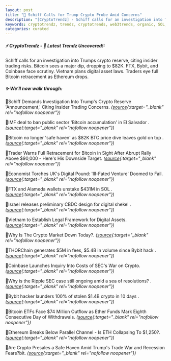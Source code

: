 ```yaml
---
layout: post
title: "🌌 Schiff Calls for Trump Crypto Probe Amid Concerns"
description: "[CryptoTrendz] - Schiff calls for an investigation into Trumps crypto reserve, citing insider trading risks. Bitcoin sees a major dip, dropping to $82K. FTX, Bybit, and Coinbase face scrutiny. Vietnam plans digital asset laws. Traders eye full Bitcoin retracement as Ethereum drops."
keywords: cryptotrendz, trendz, cryptotrends, web3trends, organic, SOL, Crypto, Ethereum, BTC, Market, ETH, SEC, Bybit, Bitcoin, Digital, Trading
categories: curated
---
```


##### ⚡ CryptoTrendz - 📌 *Latest Trendz Uncovered!:*

Schiff calls for an investigation into Trumps crypto reserve, citing insider trading risks. Bitcoin sees a major dip, dropping to $82K. FTX, Bybit, and Coinbase face scrutiny. Vietnam plans digital asset laws. Traders eye full Bitcoin retracement as Ethereum drops.

##### ✨ *We’ll now walk through:*


🔹Schiff Demands Investigation Into Trump's Crypto Reserve 'Announcement,' Citing Insider Trading Concerns. *([source](https://s.avyag.com/dhsd){:target="_blank" rel="nofollow noopener"})*

🔹IMF deal to ban public sector 'Bitcoin accumulation' in El Salvador . *([source](https://s.avyag.com/49ay){:target="_blank" rel="nofollow noopener"})*

🔹Bitcoin no longer 'safe haven' as $82K BTC price dive leaves gold on top . *([source](https://s.avyag.com/4izj){:target="_blank" rel="nofollow noopener"})*

🔹Trader Warns Full Retracement for Bitcoin in Sight After Abrupt Rally Above $90,000 - Here's His Downside Target. *([source](https://s.avyag.com/4bdx){:target="_blank" rel="nofollow noopener"})*

🔹Economist Torches UK's Digital Pound: 'Ill-Fated Venture' Doomed to Fail. *([source](https://s.avyag.com/6j5x){:target="_blank" rel="nofollow noopener"})*

🔹FTX and Alameda wallets unstake $431M in SOL . *([source](https://s.avyag.com/txj8){:target="_blank" rel="nofollow noopener"})*

🔹Israel releases preliminary CBDC design for digital shekel . *([source](https://s.avyag.com/0z22){:target="_blank" rel="nofollow noopener"})*

🔹Vietnam to Establish Legal Framework for Digital Assets. *([source](https://s.avyag.com/xl4r){:target="_blank" rel="nofollow noopener"})*

🔹Why Is The Crypto Market Down Today?. *([source](https://s.avyag.com/zwyr){:target="_blank" rel="nofollow noopener"})*

🔹THORChain generates $5M in fees, $5.4B in volume since Bybit hack . *([source](https://s.avyag.com/3qdl){:target="_blank" rel="nofollow noopener"})*

🔹Coinbase Launches Inquiry Into Costs of SEC's War on Crypto. *([source](https://s.avyag.com/fg0u){:target="_blank" rel="nofollow noopener"})*

🔹Why is the Ripple SEC case still ongoing amid a sea of resolutions? . *([source](https://s.avyag.com/n1ha){:target="_blank" rel="nofollow noopener"})*

🔹Bybit hacker launders 100% of stolen $1.4B crypto in 10 days . *([source](https://s.avyag.com/cgc6){:target="_blank" rel="nofollow noopener"})*

🔹Bitcoin ETFs Face $74 Million Outflow as Ether Funds Mark Eighth Consecutive Day of Withdrawals. *([source](https://s.avyag.com/2t7u){:target="_blank" rel="nofollow noopener"})*

🔹Ethereum Breaks Below Parallel Channel - Is ETH Collapsing To $1,250?. *([source](https://s.avyag.com/5r81){:target="_blank" rel="nofollow noopener"})*

🔹Are Crypto Presales a Safe Haven Amid Trump's Trade War and Recession Fears?bit. *([source](https://s.avyag.com/whiq){:target="_blank" rel="nofollow noopener"})*
